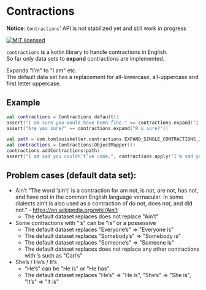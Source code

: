 
# Contractions

**Notice**: `Contractions`’ API is not stabilized yet and still work in progress


[![MIT licensed][mit-badge]][mit-url]

`contractions` is a kotlin library to handle contractions in English.  
So far only data sets to **expand** contractions are implemented.


Expands "I’m" to "I am" etc.  
The default data set has a replacement for all-lowercase, all-uppercase and first letter uppercase.

## Example

```kotlin
val contractions = Contractions.default()
assert("I am sure you would have been fine." == contractions.expand("I’m sure you’d’ve been fine."))
assert("Are you sure?" == contractions.expand("R u sure?"))
```

```kotlin
val path = com.tomlouiskeller.contractions.EXPAND_SINGLE_CONTRACTIONS_JSON
val contractions = Contractions(ObjectMapper())
contractions.addContractions(path)
assert("I am sad you couldn’t’ve come.", contractions.apply("I’m sad you couldn’t’ve come."))
```

## Problem cases (default data set):
- Ain’t
  "The word ’ain’t’ is a contraction for am not, is not, are not, has not, and have not in the common English language vernacular. In some dialects ain’t is also used as a contraction of do not, does not, and did not." - https://en.wikipedia.org/wiki/Ain’t  
  - The default dataset replaces does not replace "Ain’t"
- Some contractions with "’s" can be "is" or a possessive
  - The default dataset replaces "Everyone’s" => "Everyone is"
  - The default dataset replaces "Somebody’s" => "Somebody is"
  - The default dataset replaces "Someone’s" => "Someone is"
  - The default dataset replaces does not replace any other contractions with ’s such as "Carl’s"
- She’s / He’s / It’s
  - "He’s" can be "He is" or "He has".
  - The default dataset replaces "He’s" => "He is", "She’s" => "She is", "It’s" => "It is"

[mit-url]: LICENSE
[mit-badge]: https://img.shields.io/badge/license-MIT-blue.svg
